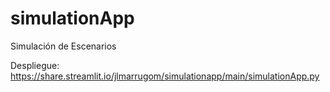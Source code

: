 # simulationApp
Simulación de Escenarios

Despliegue: https://share.streamlit.io/jlmarrugom/simulationapp/main/simulationApp.py

